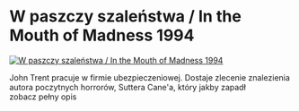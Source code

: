 W paszczy szaleństwa / In the Mouth of Madness 1994 
=============
[![W paszczy szaleństwa / In the Mouth of Madness 1994 ](http://vidos.pl/images/player.gif)](http://vidos.pl/w-paszczy-szalenstwa-in-the-mouth-of-madness-1994)

 John Trent pracuje w firmie ubezpieczeniowej. Dostaje zlecenie znalezienia autora poczytnych horrorów, Suttera Cane'a, który jakby zapadł zobacz pełny opis
